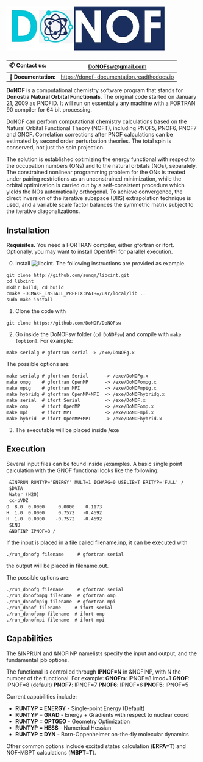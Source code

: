# ![Donostia Natural Orbital Functional Software](https://github.com/DoNOF/DoNOF-Documentation/blob/master/docs/Logo-DoNOF.jpeg)

|📫 **Contact us:**    | DoNOFsw@gmail.com                         |
|:------------------|-------------------------------------------|
|📖 **Documentation:** | https://donof-documentation.readthedocs.io|

**DoNOF** is a computational chemistry software program that stands for **Donostia Natural Orbital Functionals**. The original code started on January 21, 2009 as PNOFID. It will run on essentially any machine with a FORTRAN 90 compiler for 64 bit processing.

DoNOF can perform computational chemistry calculations based on the Natural Orbital Functional Theory (NOFT), including PNOF5, PNOF6, PNOF7 and GNOF. Correlation corrections after PNOF calculations can be estimated by second order perturbation theories. The total spin is conserved, not just the spin projection.

The solution is established optimizing the energy functional with respect to the occupation numbers (ONs) and to the natural orbitals (NOs), separately. The constrained nonlinear programming problem for the ONs is treated under pairing restrictions as an unconstrained minimization, while the orbital optimization is carried out by a self-consistent procedure which yields the NOs automatically orthogonal. To achieve convergence, the direct inversion of the iterative subspace (DIIS) extrapolation technique is used, and a variable scale factor balances the symmetric matrix subject to the iterative diagonalizations.

## Installation

**Requisites.** You need a FORTRAN compiler, either gfortran or ifort. Optionally, you may want to install OpenMPI for parallel execution.

0. Install ![libcint](https://github.com/sunqm/libcint). The following instructions are provided as example.
~~~
git clone http://github.com/sunqm/libcint.git
cd libcint
mkdir build; cd build
cmake -DCMAKE_INSTALL_PREFIX:PATH=/usr/local/lib ..
sudo make install
~~~

1. Clone the code with
~~~
git clone https://github.com/DoNOF/DoNOFsw
~~~

2. Go inside the DoNOFsw folder (`cd DoNOFsw`) and compile with `make [option]`. For example:
~~~
make serialg # gfortran serial -> /exe/DoNOFg.x
~~~

The possible options are:
~~~
make serialg # gfortran Serial      -> /exe/DoNOFg.x
make ompg    # gfortran OpenMP      -> /exe/DoNOFompg.x
make mpig    # gfortran MPI         -> /exe/DoNOFmpig.x
make hybridg # gfortran OpenMP+MPI  -> /exe/DoNOFhybridg.x
make serial  # ifort Serial         -> /exe/DoNOF.x
make omp     # ifort OpenMP         -> /exe/DoNOFomp.x
make mpi     # ifort MPI            -> /exe/DoNOFmpi.x
make hybrid  # ifort OpenMP+MPI     -> /exe/DoNOFhybrid.x
~~~

3. The executable will be placed inside /exe

## Execution

Several input files can be found inside /examples. A basic single point calculation with the GNOF functional looks like the following:
~~~
 &INPRUN RUNTYP='ENERGY' MULT=1 ICHARG=0 USELIB=T ERITYP='FULL' /
 $DATA
 Water (H2O)
 cc-pVDZ
O  8.0  0.0000     0.0000    0.1173
H  1.0  0.0000     0.7572   -0.4692
H  1.0  0.0000    -0.7572   -0.4692
 $END
 &NOFINP IPNOF=8 /
~~~

If the input is placed in a file called filename.inp, it can be executed with
~~~
./run_donofg filename     # gfortran serial
~~~
the output will be placed in filename.out.

The possible options are:
~~~
./run_donofg filename     # gfortran serial
./run_donofompg filename  # gfortran omp
./run_donofmpig filename  # gfortran mpi
./run_donof filename     # ifort serial
./run_donofomp filename  # ifort omp
./run_donofmpi filename  # ifort mpi
~~~

## Capabilities

The &INPRUN and &NOFINP namelists specify the input and output, and the fundamental job options.

The functional is controlled through **IPNOF=N** in &NOFINP, with N the number of the functional. For example:
**GNOFm**: IPNOF=8 lmod=1
**GNOF**: IPNOF=8 (default)
**PNOF7**: IPNOF=7
**PNOF6**: IPNOF=6
**PNOF5**: IPNOF=5

Current capabilities include:
- **RUNTYP = ENERGY** - Single-point Energy (Default)
- **RUNTYP = GRAD** - Energy + Gradients with respect to nuclear coord
- **RUNTYP = OPTGEO** - Geometry Optimization
- **RUNTYP = HESS** - Numerical Hessian
- **RUNTYP = DYN** - Born-Oppenheimer on-the-fly molecular dynamics

Other common options include excited states calculation (**ERPA=T**) and NOF-MBPT calculations (**MBPT=T**).

